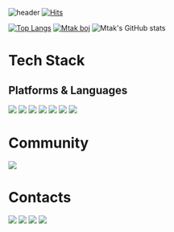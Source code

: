 ![header](https://capsule-render.vercel.app/api?type=wave&color=auto&height=300&section=header&text=MinKyeong%20Tak&fontSize=90)
[![Hits](https://hits.seeyoufarm.com/api/count/incr/badge.svg?url=https%3A%2F%2Fgithub.com%2Fmtak0235&count_bg=%233DC6C8&title_bg=%23555555&icon=&icon_color=%23E7E7E7&title=visited&edge_flat=false)](https://hits.seeyoufarm.com)

[![Top Langs](https://github-readme-stats.vercel.app/api/top-langs/?username=mtak0235&langs_count=10&layout=compact&theme=dark)](https://github.com/mtak0235/mtak0235/)
[![Mtak boj](http://mazassumnida.wtf/api/v2/generate_badge?boj=mtak0235)](https://solved.ac/mtak0235/)
![Mtak's GitHub stats](https://github-readme-stats.vercel.app/api?username=mtak0235&show_icons=true&theme=radical)

# Tech Stack
## Platforms & Languages
<img src="https://img.shields.io/badge/Java-007396.svg?style=plastic&logo=Java&logoColor=white"/>
<img src="https://img.shields.io/badge/Spring-6DB33F.svg?style=plastic&logo=Spring&logoColor=white"/>
<img src="https://img.shields.io/badge/Python-3776AB.svg?style=plastic&logo=Python&logoColor=white"/>
<img src="https://img.shields.io/badge/MySQL-4479A1.svg?style=plastic&logo=MySQL&logoColor=white"/>
<img src="https://img.shields.io/badge/Docker-2496ED.svg?style=plastic&logo=Docker&logoColor=white"/>
<img src="https://img.shields.io/badge/C-A8B9CC.svg?style=plastic&logo=C&logoColor=white"/>
<img src="https://img.shields.io/badge/C++-00599C.svg?style=plastic&logo=C++&logoColor=white"/>

# Community
<img src="https://img.shields.io/badge/SEOUL-000000.svg?style=plastic&logo=42&logoColor=white"/>

# Contacts
<img src="https://img.shields.io/badge/jesustark0235@gmail.com-EA4335.svg?style=plastic&logo=Gmail&logoColor=white"/>
<a href="https://www.instagram.com/mtak0v0/"><img src="https://img.shields.io/badge/Instagram-E4405F.svg?style=plastic&logo=Instagram&logoColor=white"/></a>
<a href="https://velog.io/@mtak0235"><img src="https://img.shields.io/badge/Luce2Altis-TechBlog-20C997.svg?style=plastic&logo=Velog&logoColor=white"/></a>
<a href="https://www.linkedin.com/in/minkyeong-tak-4225051b5/"><img src="https://img.shields.io/badge/LinkedIn-0A66C2.svg?style=plastic&logo=LinkedIn&logoColor=white"/></a>
